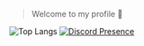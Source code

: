 > Welcome to my profile 👋

![Top Langs](https://github-readme-stats.vercel.app/api/top-langs/?username=oneheka&layout=compact&theme=merko)
[![Discord Presence](https://lanyard.cnrad.dev/api758717520525000794?bg=#121613&showDisplayName=true&hideStatus=true)](https://oneheka.com/)
